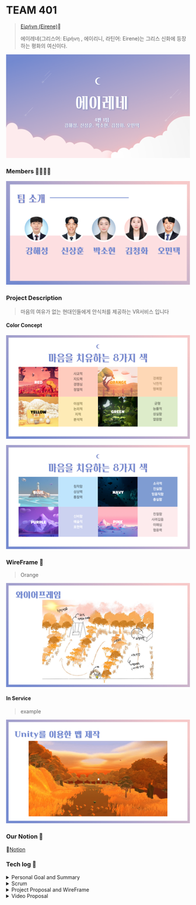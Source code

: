# TEAM 401

> [Εἰρήνη (Eirene)](http://j4a401.p.ssafy.io/)🦌
>
> 에이레네(그리스어: Εἰρήνη , 에이리니, 라틴어: Eirene)는 그리스 신화에 등장하는 평화의 여신이다.

![](Document/Images/title.PNG)

### Members 👨‍👩‍👦‍👦

![](Document/Images/members.PNG)

### Project Description

> 마음의 여유가 없는 현대인들에게 안식처를 제공하는 VR서비스 입니다

#### Color Concept

![](Document/Images/color1.PNG)

![](Document/Images/color2.PNG)

### WireFrame 🎲

> Orange

![](Document/Images/wireframe_orange.PNG)

#### In  Service

> example

![](Document/Images/ingame_orange.PNG)

### Our Notion 🔮

🎈[Notion](https://www.notion.so/VR-Project-6dd9383ec0974b4a829eaadfd35dad4a)

### Tech log :bookmark:

<details>
<summary>Personal Goal and Summary</summary>
    <ul>
        <a href="Document/Tech_Log/Personal_Goal/Personal_Goal.md"><li>개인목표정리</li></a>
        <a href="Document/Tech_Log/Personal_Goal/Develop_Summary_Sanghun.md"><li>신상훈 개발일지</li></a>
        <a href="Document/Tech_Log/Personal_Goal/Develop_Summary_HaeSung.md"><li>강해성 개발일지</li></a>
        <a href="Document/Tech_Log/Personal_Goal/Develop_Summary_SoHyun.md"><li>박소현 개발일지</li></a>
        <a href="Document/Tech_Log/Personal_Goal/Develop_Summary_CheongHwa.md"><li>김청화 개발일지</li></a>
        <a href="Document/Tech_Log/Personal_Goal/Develop_Summary_Mintak.md"><li>오민택 개발일지</li></a>
    </ul>
</details>
<details>
<summary>Scrum</summary>
    <ul>
        <a href=""><li>3월 1주차</li></a>
        <a href=""><li>3월 2주차</li></a>
    <a href=""><li>3월 3주차</li></a>
        <a href=""><li>3월4주차</li></a>
        <a href=""><li>3월 5주차</li></a>
    </ul>
</details>
<details>
<summary>Project Proposal and WireFrame</summary>
    <ul>
        <a href=""><li>프로젝트 기획안</li></a>
    <a href="https://jamboard.google.com/d/1xGNY3oLmgPtqpQzj2twDg86FApMhfrF4hfhbUQ7pGvs/edit?usp=sharing"><li>와이어프레임</li></a>
    </ul>
</details>
<details>
<summary>Video Proposal</summary>
    <ul>
        <a href=""><li>영상기획안</li></a>
    </ul>
    <ul>
        <a href=""><li>PPT</li></a>
    </ul>
</details>